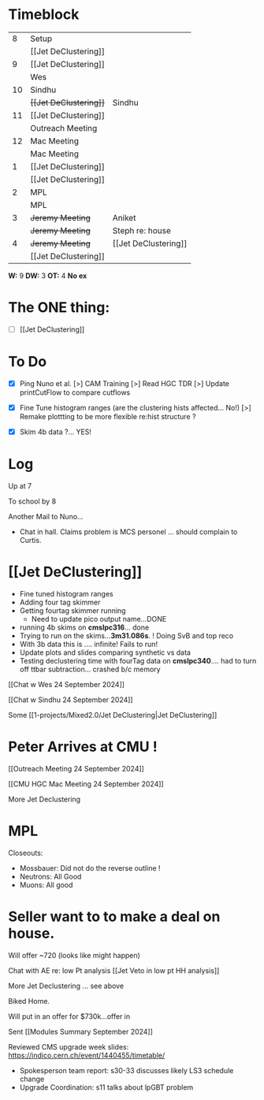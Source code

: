 # Timeblock

|     |                          |                      |
| --- | ------------------------ | -------------------- |
| 8   | Setup                    |                      |
|     | [[Jet DeClustering]]     |                      |
| 9   | [[Jet DeClustering]]     |                      |
|     | Wes                      |                      |
| 10  | Sindhu                   |                      |
|     | ~~[[Jet DeClustering]]~~ | Sindhu               |
| 11  | [[Jet DeClustering]]     |                      |
|     | Outreach Meeting         |                      |
| 12  | Mac Meeting              |                      |
|     | Mac Meeting              |                      |
| 1   | [[Jet DeClustering]]     |                      |
|     | [[Jet DeClustering]]     |                      |
| 2   | MPL                      |                      |
|     | MPL                      |                      |
| 3   | ~~Jeremy Meeting~~       | Aniket               |
|     | ~~Jeremy Meeting~~       | Steph re: house      |
| 4   | ~~Jeremy Meeting~~       | [[Jet DeClustering]] |
|     | [[Jet DeClustering]]     |                      |

**W:** 9 
**DW:** 3
**OT:** 4
**No ex**

# The ONE thing: 
- [ ] [[Jet DeClustering]]


# To Do
- [x] Ping Nuno et al.
[>] CAM Training
[>] Read HGC TDR
[>] Update printCutFlow to compare cutflows
- [x] Fine Tune histogram ranges (are the clustering hists affected... No!)
[>] Remake plottting to be more flexible re:hist structure ? 
- [x] Skim 4b data ?... YES!


# Log

Up at 7

To school by 8 

Another Mail to Nuno...
- Chat in hall.  Claims problem is MCS personel ... should complain to Curtis.

# [[Jet DeClustering]]
- Fine tuned histogram ranges
- Adding four tag skimmer
- Getting fourtag skimmer running
	- Need to update pico output name...DONE
- running 4b skims on **cmslpc316**... done
- Trying to run on the skims...**3m31.086s**. ! Doing SvB and top reco
- With 3b data this is .... infinite! Fails to run!
- Update plots and slides comparing synthetic vs data
- Testing declustering time with fourTag data on **cmslpc340**.... had to turn off ttbar subtraction... crashed b/c memory


[[Chat w Wes 24 September 2024]]

[[Chat w Sindhu 24 September 2024]]

Some [[1-projects/Mixed2.0/Jet DeClustering|Jet DeClustering]]

# Peter Arrives at CMU !

[[Outreach Meeting 24 September 2024]]

[[CMU HGC Mac Meeting 24 September 2024]]

More Jet Declustering

# MPL
 Closeouts:
 - Mossbauer: Did not do the reverse outline !
 - Neutrons: All Good 
 - Muons: All good

# Seller want to to make a deal on house.  
Will offer ~720 (looks like might happen)

Chat with AE re: low Pt analysis
[[Jet Veto in low pt HH analysis]]

More Jet Declustering ... see above

Biked Home.

Will put in an offer for $730k...offer in

Sent [[Modules Summary September 2024]]

Reviewed CMS upgrade week slides:
https://indico.cern.ch/event/1440455/timetable/
- Spokesperson team report: s30-33 discusses likely LS3 schedule change
- Upgrade Coordination: s11 talks about lpGBT problem
